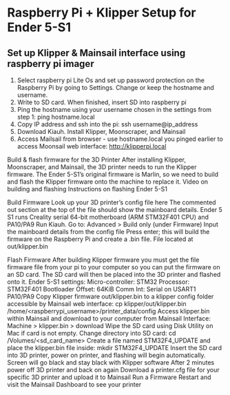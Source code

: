 
# Raspberry Pi + Klipper Setup for Ender 5-S1
## Set up Klipper & Mainsail interface using raspberry pi imager
1. Select raspberry pi Lite Os and set up password protection on the Raspberry Pi by going to Settings. Change or keep the hostname and username. 
2. Write to SD card. When finished, insert SD into raspberry pi
3. Ping the hostname using your username chosen in the settings from step 1: ping hostname.local
4. Copy IP address and ssh into the pi: ssh username@ip_address
5. Download Kiauh. Install Klipper, Moonscraper, and Mainsail
6. Access Mailsail from browser - use hostname.local you pinged earlier to access Moonsail web interface: http://klipperpi.local


Build & flash firmware for the 3D Printer
After installing Klipper, Moonscraper, and Mainsail, the 3D printer needs to run the Klipper firmware. The Ender 5-S1’s original firmware is Marlin, so we need to build and flash the Klipper firmware onto the machine to replace it.
Video on building and flashing
Instructions on flashing Ender 5-S1

Build Firmware
Look up your 3D printer’s config file here 
The commented out section at the top of the file should show the mainboard details. Ender 5 S1 runs Creality serial 64-bit motherboard (ARM STM32F401 CPU) and PA10/PA9
Run Kiauh. Go to: Advanced > Build only (under Firmware)
Input the mainboard details from the config file
Press enter; this will build the firmware on the Raspberry Pi and create a .bin file. File located at out/klipper.bin 

Flash Firmware
After building Klipper firmware you must get the file firmware file from your pi to your computer so you can put the firmware on an SD card. The SD card will then be placed into the 3D printer and flashed onto it. 
Ender 5-S1 settings:
Micro-controller: STM32
Processor: STM32F401
Bootloader Offset: 64KiB
Comm Int: Serial on USART1 PA10/PA9 
Copy Klipper firmware out/klipper.bin to a klipper config folder accessible by Mainsail web interface: cp klipper/out/klipper.bin /home/<raspberrypi_username>/printer_data/config
Access klipper.bin within Mainsail and download to your computer from Mainsail Interface: Machine > klipper.bin > download
Wipe the SD card using Disk Utility on Mac if card is not empty. Change directory into SD card: cd /Volumes/<sd_card_name>
Create a file named STM32F4_UPDATE and place the klipper.bin file inside: mkdir STM32F4_UPDATE 
Insert the SD card into 3D printer, power on printer, and flashing will begin automatically. Screen will go black and stay black with Klipper software
After 2 minutes power off 3D printer and back on again
Download a printer.cfg file for your specific 3D printer and upload it to Mainsail
Run a Firmware Restart and visit the Mainsail Dashboard to see your printer
